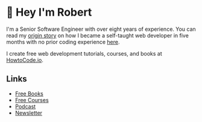 # 👋 Hey I'm Robert

I'm a Senior Software Engineer with over eight years of experience. You can read my [origin story](https://www.howtocode.io/posts/the-self-taught-developer/how-i-taught-myself-how-to-code) on how I became a self-taught web developer in five months with no prior coding experience [here](https://www.howtocode.io/posts/the-self-taught-developer/how-i-taught-myself-how-to-code).

I create free web development tutorials, courses, and books at [HowtoCode.io](https://www.howtocode.io/).

## Links
- [Free Books](https://www.howtocode.io/posts/free-resources/free-books)
- [Free Courses](https://www.howtocode.io/posts/free-resources/free-courses)
- [Podcast](https://anchor.fm/how-to-code)
- [Newsletter](https://www.getrevue.co/profile/howtocode_io)

<!--
**robertguss/robertguss** is a ✨ _special_ ✨ repository because its `README.md` (this file) appears on your GitHub profile.

Here are some ideas to get you started:

- 🔭 I’m currently working on ...
- 🌱 I’m currently learning ...
- 👯 I’m looking to collaborate on ...
- 🤔 I’m looking for help with ...
- 💬 Ask me about ...
- 📫 How to reach me: ...
- 😄 Pronouns: ...
- ⚡ Fun fact: ...
-->
